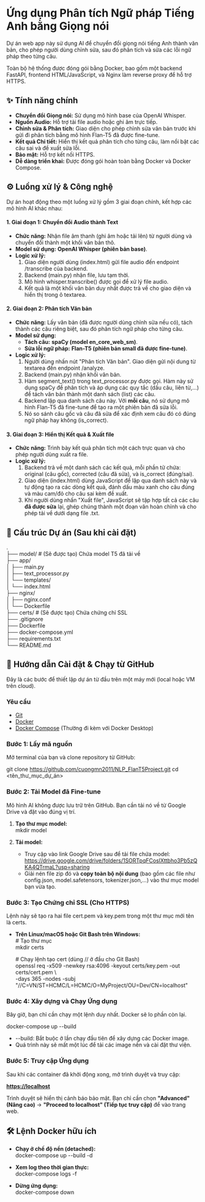 # **Ứng dụng Phân tích Ngữ pháp Tiếng Anh bằng Giọng nói**

Dự án web app này sử dụng AI để chuyển đổi giọng nói tiếng Anh thành văn bản, cho phép người dùng chỉnh sửa, sau đó phân tích và sửa các lỗi ngữ pháp theo từng câu.

Toàn bộ hệ thống được đóng gói bằng Docker, bao gồm một backend FastAPI, frontend HTML/JavaScript, và Nginx làm reverse proxy để hỗ trợ HTTPS.

## **✨ Tính năng chính**

* **Chuyển đổi Giọng nói:** Sử dụng mô hình base của OpenAI Whisper.  
* **Nguồn Audio:** Hỗ trợ tải file audio hoặc ghi âm trực tiếp.  
* **Chỉnh sửa & Phân tích:** Giao diện cho phép chỉnh sửa văn bản trước khi gửi đi phân tích bằng mô hình Flan-T5 đã được fine-tune.  
* **Kết quả Chi tiết:** Hiển thị kết quả phân tích cho từng câu, làm nổi bật các câu sai và đề xuất sửa lỗi.  
* **Bảo mật:** Hỗ trợ kết nối HTTPS.  
* **Dễ dàng triển khai:** Được đóng gói hoàn toàn bằng Docker và Docker Compose.

## **⚙️ Luồng xử lý & Công nghệ**

Dự án hoạt động theo một luồng xử lý gồm 3 giai đoạn chính, kết hợp các mô hình AI khác nhau:

#### **1\. Giai đoạn 1: Chuyển đổi Audio thành Text**

* **Chức năng:** Nhận file âm thanh (ghi âm hoặc tải lên) từ người dùng và chuyển đổi thành một khối văn bản thô.  
* **Model sử dụng:** **OpenAI Whisper (phiên bản base)**.  
* **Logic xử lý:**  
  1. Giao diện người dùng (index.html) gửi file audio đến endpoint /transcribe của backend.  
  2. Backend (main.py) nhận file, lưu tạm thời.  
  3. Mô hình whisper.transcribe() được gọi để xử lý file audio.  
  4. Kết quả là một khối văn bản duy nhất được trả về cho giao diện và hiển thị trong ô textarea.

#### **2\. Giai đoạn 2: Phân tích Văn bản**

* **Chức năng:** Lấy văn bản (đã được người dùng chỉnh sửa nếu có), tách thành các câu riêng biệt, sau đó phân tích ngữ pháp cho từng câu.  
* **Model sử dụng:**  
  * **Tách câu:** **spaCy (model en\_core\_web\_sm)**.  
  * **Sửa lỗi ngữ pháp:** **Flan-T5 (phiên bản small đã được fine-tune)**.  
* **Logic xử lý:**  
  1. Người dùng nhấn nút "Phân tích Văn bản". Giao diện gửi nội dung từ textarea đến endpoint /analyze.  
  2. Backend (main.py) nhận khối văn bản.  
  3. Hàm segment\_text() trong text\_processor.py được gọi. Hàm này sử dụng spaCy để phân tích và áp dụng các quy tắc (dấu câu, liên từ,...) để tách văn bản thành một danh sách (list) các câu.  
  4. Backend lặp qua danh sách câu này. Với **mỗi câu**, nó sử dụng mô hình Flan-T5 đã fine-tune để tạo ra một phiên bản đã sửa lỗi.  
  5. Nó so sánh câu gốc và câu đã sửa để xác định xem câu đó có đúng ngữ pháp hay không (is\_correct).

#### **3\. Giai đoạn 3: Hiển thị Kết quả & Xuất file**

* **Chức năng:** Trình bày kết quả phân tích một cách trực quan và cho phép người dùng xuất ra file.  
* **Logic xử lý:**  
  1. Backend trả về một danh sách các kết quả, mỗi phần tử chứa: original (câu gốc), corrected (câu đã sửa), và is\_correct (đúng/sai).  
  2. Giao diện (index.html) dùng JavaScript để lặp qua danh sách này và tự động tạo ra các dòng kết quả, đánh dấu màu xanh cho câu đúng và màu cam/đỏ cho câu sai kèm đề xuất.  
  3. Khi người dùng nhấn "Xuất file", JavaScript sẽ tập hợp tất cả các câu **đã được sửa** lại, ghép chúng thành một đoạn văn hoàn chỉnh và cho phép tải về dưới dạng file .txt.

## **📂 Cấu trúc Dự án (Sau khi cài đặt)**

.  
├── model/              \# (Sẽ được tạo) Chứa model T5 đã tải về  
├── app/  
│   ├── main.py  
│   ├── text\_processor.py  
│   └── templates/  
│       └── index.html  
├── nginx/  
│   ├── nginx.conf  
│   └── Dockerfile  
├── certs/              \# (Sẽ được tạo) Chứa chứng chỉ SSL  
├── .gitignore  
├── Dockerfile  
├── docker-compose.yml  
├── requirements.txt  
└── README.md

## **🚀 Hướng dẫn Cài đặt & Chạy từ GitHub**

Đây là các bước để thiết lập dự án từ đầu trên một máy mới (local hoặc VM trên cloud).

### **Yêu cầu**

* [Git](https://git-scm.com/downloads)  
* [Docker](https://www.docker.com/products/docker-desktop/)  
* [Docker Compose](https://docs.docker.com/compose/install/) (Thường đi kèm với Docker Desktop)

### **Bước 1: Lấy mã nguồn**

Mở terminal của bạn và clone repository từ GitHub:

git clone https://github.com/cuongmn2011/NLP_FlanT5Project.git
cd \<tên\_thư\_mục\_dự\_án\>

### **Bước 2: Tải Model đã Fine-tune**

Mô hình AI không được lưu trữ trên GitHub. Bạn cần tải nó về từ Google Drive và đặt vào đúng vị trí.

1. **Tạo thư mục model:**  
   mkdir model

2. **Tải model:**  
   * Truy cập vào link Google Drive sau để tải file chứa model: https://drive.google.com/drive/folders/1SORTpqFCoslXttbho3Pb5zQKA4QTrmaL?usp=sharing
   * Giải nén file zip đó và **copy toàn bộ nội dung** (bao gồm các file như config.json, model.safetensors, tokenizer.json,...) vào thư mục model bạn vừa tạo.

### **Bước 3: Tạo Chứng chỉ SSL (Cho HTTPS)**

Lệnh này sẽ tạo ra hai file cert.pem và key.pem trong một thư mục mới tên là certs.

* **Trên Linux/macOS hoặc Git Bash trên Windows:**  
  \# Tạo thư mục  
  mkdir certs

  \# Chạy lệnh tạo cert (dùng // ở đầu cho Git Bash)  
  openssl req \-x509 \-newkey rsa:4096 \-keyout certs/key.pem \-out certs/cert.pem \\  
    \-days 365 \-nodes \-subj "//C=VN/ST=HCMC/L=HCMC/O=MyProject/OU=Dev/CN=localhost"

### **Bước 4: Xây dựng và Chạy Ứng dụng**

Bây giờ, bạn chỉ cần chạy một lệnh duy nhất. Docker sẽ lo phần còn lại.

docker-compose up \--build

* \--build: Bắt buộc ở lần chạy đầu tiên để xây dựng các Docker image.  
* Quá trình này sẽ mất một lúc để tải các image nền và cài đặt thư viện.

### **Bước 5: Truy cập Ứng dụng**

Sau khi các container đã khởi động xong, mở trình duyệt và truy cập:

[**https://localhost**](https://www.google.com/search?q=https://localhost)

Trình duyệt sẽ hiển thị cảnh báo bảo mật. Bạn chỉ cần chọn **"Advanced" (Nâng cao)** → **"Proceed to localhost" (Tiếp tục truy cập)** để vào trang web.

## **🛠️ Lệnh Docker hữu ích**

* **Chạy ở chế độ nền (detached):**  
  docker-compose up \--build \-d

* **Xem log theo thời gian thực:**  
  docker-compose logs \-f

* **Dừng ứng dụng:**  
  docker-compose down  
